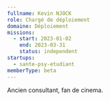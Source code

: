 ```yaml
---
fullname: Kevin NJOCK
role: Chargé de déploiement
domaine: Déploiement
missions:
  - start: 2023-01-02
    end: 2023-03-31
    status: independent
startups:
  - sante-psy-etudiant
memberType: beta
---
```


Ancien consultant, fan de cinema.
